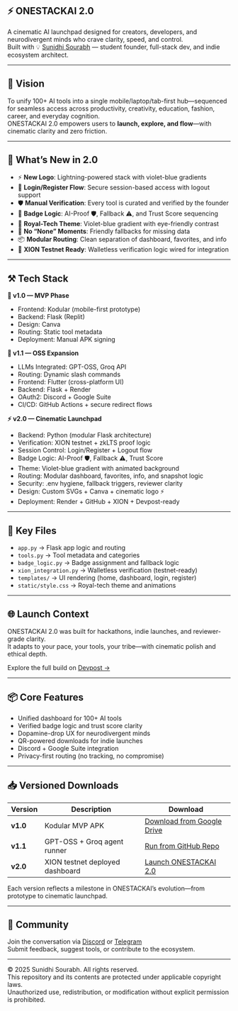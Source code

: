 ## ⚡ ONESTACKAI 2.0

A cinematic AI launchpad designed for creators, developers, and neurodivergent minds who crave clarity, speed, and control.  
Built with 💡 [Sunidhi Sourabh](https://devpost.com/sunidhisourabh) — student founder, full-stack dev, and indie ecosystem architect.

---

## 🚀 Vision  
To unify 100+ AI tools into a single mobile/laptop/tab-first hub—sequenced for seamless access across productivity, creativity, education, fashion, career, and everyday cognition.  
ONESTACKAI 2.0 empowers users to **launch, explore, and flow**—with cinematic clarity and zero friction.

---

## 🧠 What’s New in 2.0

- ⚡ **New Logo**: Lightning-powered stack with violet-blue gradients  
- 🔐 **Login/Register Flow**: Secure session-based access with logout support  
- 🛡️ **Manual Verification**: Every tool is curated and verified by the founder  
- 🧩 **Badge Logic**: AI-Proof 🛡️, Fallback ⚠️, and Trust Score sequencing  
- 🎨 **Royal-Tech Theme**: Violet-blue gradient with eye-friendly contrast  
- 🧠 **No “None” Moments**: Friendly fallbacks for missing data  
- 📦 **Modular Routing**: Clean separation of dashboard, favorites, and info  
- 🧪 **XION Testnet Ready**: Walletless verification logic wired for integration

---

## ⚒️ Tech Stack
**🧪 v1.0 — MVP Phase**
- Frontend: Kodular (mobile-first prototype)
- Backend: Flask (Replit)
- Design: Canva
- Routing: Static tool metadata
- Deployment: Manual APK signing

**🧠 v1.1 — OSS Expansion**
- LLMs Integrated: GPT-OSS, Groq API
- Routing: Dynamic slash commands
- Frontend: Flutter (cross-platform UI)
- Backend: Flask + Render
- OAuth2: Discord + Google Suite
- CI/CD: GitHub Actions + secure redirect flows

**⚡ v2.0 — Cinematic Launchpad**
- Backend: Python (modular Flask architecture)
- Verification: XION testnet + zkLTS proof logic
- Session Control: Login/Register + Logout flow
- Badge Logic: AI-Proof 🛡️, Fallback ⚠️, Trust Score
- Theme: Violet-blue gradient with animated background
- Routing: Modular dashboard, favorites, info, and snapshot logic
- Security: .env hygiene, fallback triggers, reviewer clarity
- Design: Custom SVGs + Canva + cinematic logo ⚡
- Deployment: Render + GitHub + XION + Devpost-ready

---

## 📁 Key Files  
- `app.py` → Flask app logic and routing  
- `tools.py` → Tool metadata and categories  
- `badge_logic.py` → Badge assignment and fallback logic  
- `xion_integration.py` → Walletless verification (testnet-ready)  
- `templates/` → UI rendering (home, dashboard, login, register)  
- `static/style.css` → Royal-tech theme and animations

---

## 🌐 Launch Context  
ONESTACKAI 2.0 was built for hackathons, indie launches, and reviewer-grade clarity.  
It adapts to your pace, your tools, your tribe—with cinematic polish and ethical depth.

Explore the full build on [Devpost →]()

---

## 📦 Core Features  
- Unified dashboard for 100+ AI tools  
- Verified badge logic and trust score clarity  
- Dopamine-drop UX for neurodivergent minds  
- QR-powered downloads for indie launches  
- Discord + Google Suite integration  
- Privacy-first routing (no tracking, no compromise)

---

## 📥 Versioned Downloads

| Version | Description | Download |
|--------|-------------|----------|
| **v1.0** | Kodular MVP APK | [Download from Google Drive](https://drive.google.com/file/d/1lrXk5FxLOBeF17U7Ci-d5OQM_rsEdli8/view?usp=drive_link) |
| **v1.1** | GPT-OSS + Groq agent runner | [Run from GitHub Repo](https://github.com/Sunidhi-Sourabh/OneStackAI/tree/main/OneStackAI_OpenAI_Hackathon) |
| **v2.0** | XION testnet deployed dashboard | [Launch ONESTACKAI 2.0]() |

Each version reflects a milestone in ONESTACKAI’s evolution—from prototype to cinematic launchpad.

---
## 💬 Community  
Join the conversation via [Discord](https://discord.gg/qDG8vgrfc2) or [Telegram](https://t.me/OneStackAI)  
Submit feedback, suggest tools, or contribute to the ecosystem.

---

© 2025 Sunidhi Sourabh. All rights reserved.  
This repository and its contents are protected under applicable copyright laws.  
Unauthorized use, redistribution, or modification without explicit permission is prohibited.
